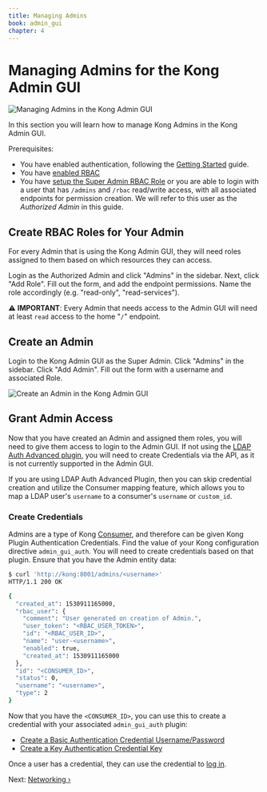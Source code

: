 ```yaml
---
title: Managing Admins
book: admin_gui
chapter: 4
---
```

# Managing Admins for the Kong Admin GUI

![Managing Admins in the Kong Admin GUI](https://konghq.com/wp-content/uploads/2018/07/admins1.png)

In this section you will learn how to manage Kong Admins in the Kong Admin GUI. 

Prerequisites:
* You have enabled authentication, following the [Getting Started](/enterprise/{{page.kong_version}}/admin-gui/configuration/getting-started/) guide.
* You have [enabled RBAC](/enterprise/{{page.kong_version}}/rbac/overview/#enforcing-rbac)
* You have [setup the Super Admin RBAC Role](/enterprise/{{page.kong_version}}/rbac/examples/#bootstrapping-the-first-rbac-user-the-super-admin) or you are able to login with a user that has `/admins` and `/rbac` read/write access, with all associated endpoints for permission creation. We will refer to this user as the *Authorized Admin* in this guide.

## Create RBAC Roles for Your Admin

For every Admin that is using the Kong Admin GUI, they will need roles assigned to them based on which resources they can access.

Login as the Authorized Admin and click "Admins" in the sidebar. Next, click "Add Role". Fill out the form, and add the endpoint permissions. Name the role accordingly (e.g. "read-only", "read-services").

⚠️ **IMPORTANT**: Every Admin that needs access to the Admin GUI will need at least `read` access to the home "`/`" endpoint.

## Create an Admin

Login to the Kong Admin GUI as the Super Admin. Click "Admins" in the sidebar. Click "Add Admin". Fill out the form with a username and associated Role.

![Create an Admin in the Kong Admin GUI](https://konghq.com/wp-content/uploads/2018/07/admins2.png)

## Grant Admin Access

Now that you have created an Admin and assigned them roles, you will need to give them access to login to the Admin GUI. If not using the [LDAP Auth Advanced plugin](/enterprise/{{page.kong_version}}/admin-gui/configuration/authentication/#ldap-authentication), you will need to create Credentials via the API, as it is not currently supported in the Admin GUI.

If you are using LDAP Auth Advanced Plugin, then you can skip credential creation and utilize the Consumer mapping feature, which allows you to map a LDAP user's `username` to a consumer's `username` or `custom_id`.

### Create Credentials

Admins are a type of Kong [Consumer](/0.13.x/admin-api/#consumer-object), and therefore can be given Kong Plugin Authentication Credentials. Find the value of your Kong configuration directive `admin_gui_auth`. You will need to create credentials based on that plugin. Ensure that you have the Admin entity data:

```bash
$ curl 'http://kong:8001/admins/<username>'
HTTP/1.1 200 OK

{
  "created_at": 1530911165000,
  "rbac_user": {
    "comment": "User generated on creation of Admin.",
    "user_token": "<RBAC_USER_TOKEN>",
    "id": "<RBAC_USER_ID>",
    "name": "user-<username>",
    "enabled": true,
    "created_at": 1530911165000
  },
  "id": "<CONSUMER_ID>",
  "status": 0,
  "username": "<username>",
  "type": 2
}
```

Now that you have the `<CONSUMER_ID>`, you can use this to create a credential with your associated `admin_gui_auth` plugin:

* [Create a Basic Authentication Credential Username/Password](/enterprise/{{page.kong_version}}/admin-gui/configuration/authentication/#basic-authentication)
* [Create a Key Authentication Credential Key](/enterprise/{{page.kong_version}}/admin-gui/configuration/authentication/#enable-authentication)

Once a user has a credential, they can use the credential to [log in](/enterprise/{{page.kong_version}}/admin-gui/configuration/authentication/#logging-in).

Next: [Networking &rsaquo;]({{page.book.next}})

